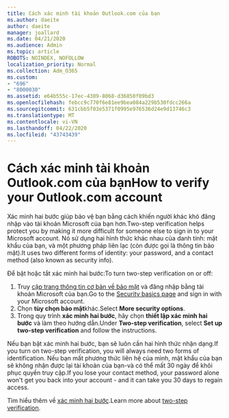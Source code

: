 ```yaml
---
title: Cách xác minh tài khoản Outlook.com của bạn
ms.author: daeite
author: daeite
manager: joallard
ms.date: 04/21/2020
ms.audience: Admin
ms.topic: article
ROBOTS: NOINDEX, NOFOLLOW
localization_priority: Normal
ms.collection: Adm_O365
ms.custom:
- "696"
- "8000030"
ms.assetid: e64b555c-17ec-4389-8068-d36850f09bd3
ms.openlocfilehash: febcc9c770f6e81ee9bea084a229b530fdcc266a
ms.sourcegitcommit: 631cbb5f03e5371f0995e976536d24e9d13746c3
ms.translationtype: MT
ms.contentlocale: vi-VN
ms.lasthandoff: 04/22/2020
ms.locfileid: "43743439"
---
```

# <a name="how-to-verify-your-outlookcom-account"></a><span data-ttu-id="4ae46-102">Cách xác minh tài khoản Outlook.com của bạn</span><span class="sxs-lookup"><span data-stu-id="4ae46-102">How to verify your Outlook.com account</span></span>

<span data-ttu-id="4ae46-103">Xác minh hai bước giúp bảo vệ bạn bằng cách khiến người khác khó đăng nhập vào tài khoản Microsoft của bạn hơn.</span><span class="sxs-lookup"><span data-stu-id="4ae46-103">Two-step verification helps protect you by making it more difficult for someone else to sign in to your Microsoft account.</span></span> <span data-ttu-id="4ae46-104">Nó sử dụng hai hình thức khác nhau của danh tính: mật khẩu của bạn, và một phương pháp liên lạc (còn được gọi là thông tin bảo mật).</span><span class="sxs-lookup"><span data-stu-id="4ae46-104">It uses two different forms of identity: your password, and a contact method (also known as security info).</span></span>
  
<span data-ttu-id="4ae46-105">Để bật hoặc tắt xác minh hai bước:</span><span class="sxs-lookup"><span data-stu-id="4ae46-105">To turn two-step verification on or off:</span></span>
  
1. <span data-ttu-id="4ae46-106">Truy [cập trang thông tin cơ bản về bảo mật](https://go.microsoft.com/fwlink/?linkid=842325) và đăng nhập bằng tài khoản Microsoft của bạn.</span><span class="sxs-lookup"><span data-stu-id="4ae46-106">Go to the [Security basics page](https://go.microsoft.com/fwlink/?linkid=842325) and sign in with your Microsoft account.</span></span>
2. <span data-ttu-id="4ae46-107">Chọn **tùy chọn bảo mật**khác.</span><span class="sxs-lookup"><span data-stu-id="4ae46-107">Select **More security options**.</span></span>
3. <span data-ttu-id="4ae46-108">Trong quy trình **xác minh hai bước**, hãy chọn **thiết lập xác minh hai bước** và làm theo hướng dẫn.</span><span class="sxs-lookup"><span data-stu-id="4ae46-108">Under **Two-step verification**, select **Set up two-step verification** and follow the instructions.</span></span>

<span data-ttu-id="4ae46-109">Nếu bạn bật xác minh hai bước, bạn sẽ luôn cần hai hình thức nhận dạng.</span><span class="sxs-lookup"><span data-stu-id="4ae46-109">If you turn on two-step verification, you will always need two forms of identification.</span></span> <span data-ttu-id="4ae46-110">Nếu bạn mất phương thức liên hệ của mình, mật khẩu của bạn sẽ không nhận được lại tài khoản của bạn-và có thể mất 30 ngày để khôi phục quyền truy cập.</span><span class="sxs-lookup"><span data-stu-id="4ae46-110">If you lose your contact method, your password alone won't get you back into your account - and it can take you 30 days to regain access.</span></span>
  
<span data-ttu-id="4ae46-111">Tìm hiểu thêm về [xác minh hai bước](https://go.microsoft.com/fwlink/?linkid=872270).</span><span class="sxs-lookup"><span data-stu-id="4ae46-111">Learn more about [two-step verification](https://go.microsoft.com/fwlink/?linkid=872270).</span></span>
  